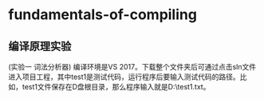 # fundamentals-of-compiling
## 编译原理实验
(实验一  词法分析器)
编译环境是VS 2017。下载整个文件夹后可通过点击sln文件进入项目工程，其中test1是测试代码，运行程序后要输入测试代码的路径。比如，test1文件保存在D盘根目录，那么程序输入就是D:\test1.txt。
